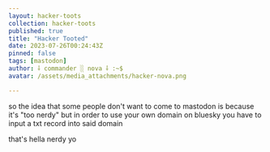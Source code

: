 ```yaml
---
layout: hacker-toots
collection: hacker-toots
published: true
title: "Hacker Tooted"
date: 2023-07-26T00:24:43Z
pinned: false
tags: [mastodon]
author: ⸸ commander ░ nova ⸸ :~$
avatar: /assets/media_attachments/hacker-nova.png

---
```


<p>so the idea that some people don&#39;t want to come to mastodon is because it&#39;s &quot;too nerdy&quot; but in order to use your own domain on bluesky you have to input a txt record into said domain</p><p>that&#39;s hella nerdy yo</p>



